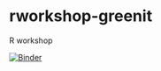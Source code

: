 # rworkshop-greenit
R workshop

[![Binder](https://mybinder.org/badge_logo.svg)](https://mybinder.org/v2/gh/netbofia/rworkshop-greenit/master)
